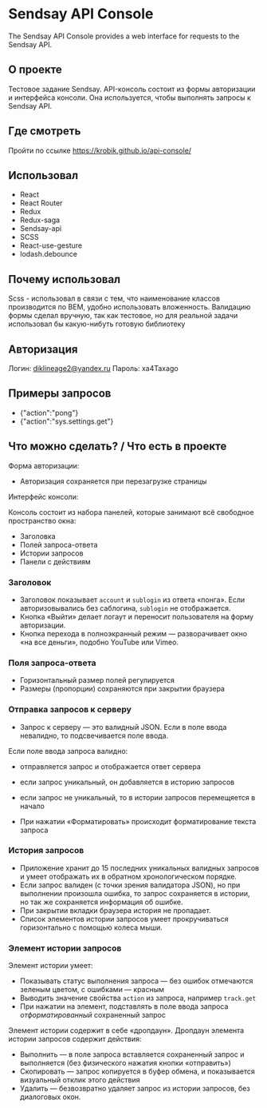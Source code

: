 # Sendsay API Console

The Sendsay API Console provides a web interface for requests to the Sendsay API.

## О проекте
Тестовое задание Sendsay. API-консоль состоит из формы авторизации и интерфейса консоли. Она используется, чтобы выполнять запросы к Sendsay API.


## Где смотреть 
Пройти по ссылке https://krobik.github.io/api-console/


## Использовал
- React
- React Router
- Redux
- Redux-saga
- Sendsay-api
- SCSS
- React-use-gesture
- lodash.debounce


## Почему использовал
Scss - использовал в связи с тем, что наименование классов производится по BEM, удобно использовать вложенность.
Валидацию формы сделал вручную, так как тестовое, но для реальной задачи использовал бы какую-нибуть готовую библиотеку


## Авторизация
Логин: diklineage2@yandex.ru
Пароль: xa4Taxago

## Примеры запросов
- {"action":"pong"}
- {"action":"sys.settings.get"}


## Что можно сделать? / Что есть в проекте
Форма авторизации:
- Авторизация сохраняется при перезагрузке страницы

Интерфейс консоли:

Консоль состоит из набора панелей, которые занимают всё свободное пространство окна:
- Заголовка
- Полей запроса-ответа
- Истории запросов
- Панели с действиям

### Заголовок
- Заголовок показывает `account` и `sublogin` из ответа «понга». Если авторизовывались без саблогина, `sublogin` не отображается.
- Кнопка «Выйти» делает логаут и переносит пользователя на форму авторизации.
- Кнопка перехода в полноэкранный режим — разворачивает окно «на все деньги», подобно YouTube или Vimeo.

### Поля запроса-ответа
- Горизонтальный размер полей регулируется
- Размеры (пропорции) сохраняются при закрытии браузера


### Отправка запросов к серверу
- Запрос к серверу — это валидный JSON. Если в поле ввода невалидно, то подсвечивается поле ввода.

Если поле ввода запроса валидно:
- отправляется запрос и отображается ответ сервера
- если запрос уникальный, он добавляется в историю запросов
- если запрос не уникальный, то в истории запросов перемещяется в начало

- При нажатии «Форматировать» происходит форматирование текста запроса


### История запросов
- Приложение хранит до 15 последних уникальных валидных запросов и умеет отображать их в обратном хронологическом порядке.
- Если запрос валиден (с точки зрения валидатора JSON), но при выполнении произошла ошибка, то запрос сохраняется в истории, но так же сохраняется информация об ошибке.
- При закрытии вкладки браузера история не пропадает.
- Список элементов истории запросов умеет прокручиваться горизонтально с помощью колеса мыши.


### Элемент истории запросов
Элемент истории умеет:
- Показывать статус выполнения запроса — без ошибок отмечаются зеленым цветом, с ошибками — красным
- Выводить значение свойства `action` из запроса, например `track.get`
- При нажатии на элемент, подставлять в поле ввода запроса *отформатированный* сохраненный запрос

Элемент истории содержит в себе «дропдаун». Дропдаун элемента истории запросов содержит действия:
- Выполнить — в поле запроса вставляется сохраненный запрос и выполняется (без физического нажатия кнопки «отправить»)
- Скопировать — запрос копируется в буфер обмена, и показывается визуальный отклик этого действия
- Удалить — безвозвратно удаляет запрос из истории запросов, без диалоговых окон.
